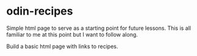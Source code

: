 # odin-recipes

Simple html page to serve as a starting point for future lessons.
This is all familiar to me at this point but I want to follow along.

Build a basic html page with links to recipes.